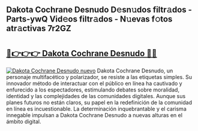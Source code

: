 ## Dakota Cochrane Desnudo D𝚎sn𝚞dos filtr𝚊dos - Parts-ywQ Vid𝚎os filtr𝚊dos - N𝚞evas f𝚘tos atr𝚊ctivas 7r2GZ

# <h2><a href="http://mb1iet.tromn.icu/?c=Dakota+Cochrane+Desnudo">🔗👉👉👉 Dakota Cochrane Desnudo 🔗🔗</a></h2>

[![Dakota Cochrane Desnudo nuevo](https://i.imgur.com/pEAQMta.gif)](http://mb1iet.tromn.icu/?c=Dakota+Cochrane+Desnudo)
Dakota Cochrane Desnudo, un personaje multifacético y polarizador, se resiste a las etiquetas simples. Su innovador método de interactuar con el público en línea ha cautivado y enfurecido a los espectadores, estimulando debates sobre moralidad, identidad y las complejidades de las comunidades digitales. Aunque sus planes futuros no están claros, su papel en la redefinición de la comunidad en línea es incuestionable. La determinación inquebrantable y el carisma innegable impulsan a Dakota Cochrane Desnudo a nuevas alturas en el ámbito digital.
